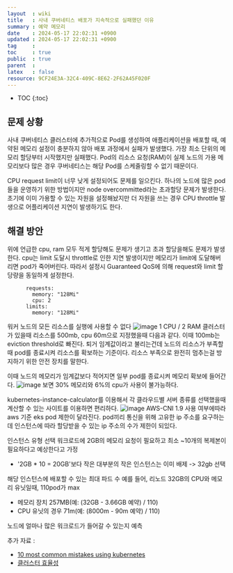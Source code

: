 ```yaml
---
layout  : wiki
title   : 사내 쿠버네티스 배포가 지속적으로 실패했던 이유 
summary : 예약 메모리
date    : 2024-05-17 22:02:31 +0900
updated : 2024-05-17 22:02:31 +0900
tag     : 
toc     : true
public  : true
parent  : 
latex   : false
resource: 9CF24E3A-32C4-409C-8E62-2F62A45F020F
---
```

* TOC
{:toc}

## 문제 상황
사내 쿠버네티스 클러스터에 추가적으로 Pod를 생성하여 애플리케이션을 배포할 때, 예약된 메모리 설정이 충분하지 않아 배포 과정에서 실패가 발생했다. 가장 최소 단위의 메모리 할당부터 시작했지만 실패했다. Pod의 리소스 요청(RAM)이 실제 노드의 가용 메모리보다 많은 경우 쿠버네티스는 해당 Pod를 스케줄링할 수 없기 때문이다. 

CPU request limit이 너무 낮게 설정되어도 문제를 일으킨다. 하나의 노드에 많은 pod들을 운영하기 위한 방법이지만 node overcommitted라는 초과할당 문제가 발생한다. 초기에 이미 가용할 수 있는 자원을 설정해놨지만 더 자원을 쓰는 경우 CPU throttle 발생으로 어플리케이션 지연이 발생하기도 한다.

## 해결 방안
위에 언급한 cpu, ram 모두 적게 할당해도 문제가 생기고 초과 할당을해도 문제가 발생한다. cpu는 limit 도달시 throttle로 인한 지연 발생이지만 메모리가 limit에 도달해버리면 pod가 죽어버린다. 따라서 설정시 Guaranteed QoS에 의해 request와 limit 할당량을 동일하게 설정한다. 
```
      requests:
        memory: "128Mi"
        cpu: 2
      limits:
        memory: "128Mi"
```

워커 노드의 모든 리소스를 실행에 사용할 수 없다
![image](https://github.com/JayFreemandev/JayFreemandev.github.io/assets/72185011/a94965ac-aeb9-4f94-8cee-784834fb121d)
1 CPU / 2 RAM 클러스터가 있을때 리소스를 500mb, cpu 60m으로 지정했을때 다음과 같다. 이때 100mb는 eviction threshold로 빠진다. 퇴거 임계값이라고 불리는건데 노드의 리소스가 부족할때 pod를 종료시켜 리소스를 확보하는 기준이다. 리소스 부족으로 완전히 멈추는걸 방지하기 위한 안전 장치를 말한다.

이때 노드의 메모리가 임계값보다 적어지면 일부 pod를 종료시켜 메모리 확보에 들어간다.
![image](https://github.com/JayFreemandev/JayFreemandev.github.io/assets/72185011/ee2ab5d5-5b7f-4e4f-8b92-72d4fe53e9ac)
보면 30% 메모리와 6%의 cpu가 사용이 불가능하다. 

kubernetes-instance-calculator를 이용해서 각 클라우드별 서버 종류를 선택했을때 계산할 수 있는 사이트를 이용하면 편리하다.
![image](https://github.com/JayFreemandev/JayFreemandev.github.io/assets/72185011/dcdf4646-9cf1-4834-8be6-84b57e3c3673)
AWS-CNI 1.9 사용 여부에따라 aws 기준 eks pod 제한이 달라진다. pod끼리 통신을 위해 고유한 ip 주소를 요구하는데 인스턴스에 따라 할당받을 수 있는 ip 주소의 수가 제한이 되있다. 

인스턴스 유형 선택
워크로드에 2GB의 메모리 요청이 필요하고 최소 ~10개의 복제본이 필요하다고 예상한다고 가정
- '2GB * 10 = 20GB'보다 작은 대부분의 작은 인스턴스는 이미 배제 -> 32gb 선택

해당 인스턴스에 배포할 수 있는 최대 파드 수
예를 들어, 리노드 32GB의 CPU와 메모리 유닛일때, 110pod가 max
- 메모리 장치 257MB(예: (32GB - 3.66GB 예약) / 110)
- CPU 유닛의 경우 71m(예: (8000m - 90m 예약) / 110)

노드에 얼마나 많은 워크로드가 들어갈 수 있는지 예측


추가 자료 :
- [10 most common mistakes using kubernetes](https://coffeewhale.com/kubernetes/mistake/2020/11/29/mistake-10/)
- [클러스터 효율성](https://www.linode.com/ko/blog/kubernetes/how-to-right-size-a-kubernetes-cluster-for-efficiency/)
